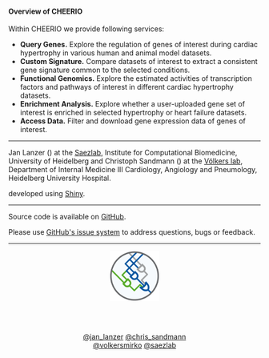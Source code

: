 <link href="https://use.fontawesome.com/releases/v5.6.3/css/all.css" rel="stylesheet">

#### Overview of CHEERIO

Within CHEERIO we provide following services: 
- **Query Genes.** Explore the regulation of genes of interest during cardiac hypertrophy in various human and animal model datasets.
- **Custom Signature.** Compare datasets of interest to extract a consistent gene signature common to the selected conditions.
- **Functional Genomics.** Explore the estimated activities of transcription factors and pathways of interest in different cardiac hypertrophy datasets.
- **Enrichment Analysis.** Explore whether a user-uploaded gene set of interest is enriched in selected hypertrophy or heart failure datasets.
- **Access Data.** Filter and download gene expression data of genes of interest. 

---

<i class="far fa-list-alt"></i> Jan Lanzer (<a href="mailto:jan.lanzer@bioquant.uni-heidelberg.de" target="_blank"><i class="glyphicon glyphicon-envelope"></i></a>) at the <a href="http://saezlab.org" target="_blank">Saezlab</a>, Institute for Computational Biomedicine, University of Heidelberg and Christoph Sandmann  (<a href="mailto:Christoph.Sandmann@med.uni-heidelberg.de" target="_blank"><i class="glyphicon glyphicon-envelope"></i></a>) at the <a href="https://www.klinikum.uni-heidelberg.de/zentrum-fuer-innere-medizin-medizin-klinik/innere-medizin-iii-kardiologie-angiologie-und-pneumologie/forschung/forschung/grundlagenforschung/molecular-biology-of-cell-growth/summary" target="_blank">Völkers lab</a>, Department of Internal Medicine III Cardiology, Angiology and Pneumology, Heidelberg University Hospital.

<i class="fas fa-laptop-code"></i> developed using <a href="https://shiny.rstudio.com" target="_blank">Shiny</a>.

---

<i class="fab fa-github"></i> Source code is available on <a href="https://github.com/saezlab/cheerio" target="_blank">GitHub</a>.

<i class="fas fa-question"></i> Please use <a href="https://github.com/saezlab/cheerio/issues" target="_blank">GitHub's issue system</a> to address questions, bugs or feedback. 

---

<center>
<a href="http://saezlab.org" target="_blank"><img src="../www/logo_saezlab.png" width="20%", align="center"></a>

<br><br>

<i class="fab fa-twitter"></i> <a href="https://twitter.com/jan_lanzer" target="_blank">@jan_lanzer</a>
<i class="fab fa-twitter"></i> <a href="https://twitter.com/chris_sandmann" target="_blank">@chris_sandmann</a>
<br>
<i class="fab fa-twitter"></i> <a href="https://twitter.com/volkersmirko" target="_blank">@volkersmirko</a>
<i class="fab fa-twitter"></i> <a href="https://twitter.com/saezlab" target="_blank">@saezlab</a>

</center> 

